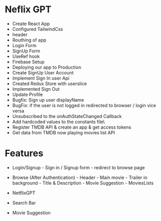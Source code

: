 # Neflix GPT
 - Create React App
 - Configured TailwindCss
 - header
 - Routhing of app
 - Login Form
 - SignUp Form
 - UseRef hook
 - Firebase Setup
 - Deploying our app to Production
 - Create SignUp User Account 
 - Implement Sign In user Api
 - Created Redux Store with userslice 
 - Implemented Sign Out 
 - Update Profile
  - Bugfix: Sign up user displayName 
  - BugFix: if the user is not logged in redirected to browser / login vice versa
  - Unsubscribed to the onAuthStateChanged Callback
  - Add hardcoded values to the constants file\
  - Register TMDB API & create an app & get access tokens
  - Get data from TMDB now playing movies list API


# Features
- Login/Signup
        - Sign in / Signup form
        - redirect to browse page 
 - Browse (After Authentication)
        - Header
        - Main movie
        - Trailer in background
        - Title & Description
        - Movie Suggestion
        - MoviesLists

 - NetflixGPT
  - Search Bar
  - Movie Suggestion